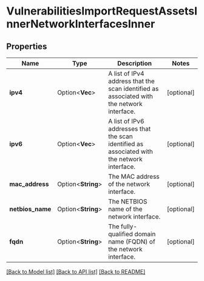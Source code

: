 # VulnerabilitiesImportRequestAssetsInnerNetworkInterfacesInner

## Properties

Name | Type | Description | Notes
------------ | ------------- | ------------- | -------------
**ipv4** | Option<**Vec<String>**> | A list of IPv4 address that the scan identified as associated with the network interface. | [optional]
**ipv6** | Option<**Vec<String>**> | A list of IPv6 addresses that the scan identified as associated with the network interface. | [optional]
**mac_address** | Option<**String**> | The MAC address of the network interface. | [optional]
**netbios_name** | Option<**String**> | The NETBIOS name of the network interface. | [optional]
**fqdn** | Option<**String**> | The fully-qualified domain name (FQDN) of the network interface. | [optional]

[[Back to Model list]](../README.md#documentation-for-models) [[Back to API list]](../README.md#documentation-for-api-endpoints) [[Back to README]](../README.md)


